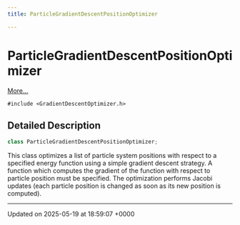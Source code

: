 ```yaml
---
title: ParticleGradientDescentPositionOptimizer

---
```


# ParticleGradientDescentPositionOptimizer



 [More...](#detailed-description)


`#include <GradientDescentOptimizer.h>`

## Detailed Description

```cpp
class ParticleGradientDescentPositionOptimizer;
```


This class optimizes a list of particle system positions with respect to a specified energy function using a simple gradient descent strategy. A function which computes the gradient of the function with respect to particle position must be specified. The optimization performs Jacobi updates (each particle position is changed as soon as its new position is computed). 

-------------------------------

Updated on 2025-05-19 at 18:59:07 +0000